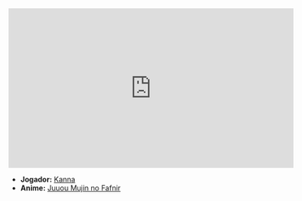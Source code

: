 <iframe width="560" height="315" src="https://www.youtube.com/embed/ersVT7xiv3w?si=GNJahQcQutEbywkP" title="YouTube video player" frameborder="0" allow="accelerometer; autoplay; clipboard-write; encrypted-media; gyroscope; picture-in-picture; web-share" referrerpolicy="strict-origin-when-cross-origin" allowfullscreen></iframe>

- **Jogador:** [Kanna](../Membros/Kanna.md)
- **Anime:** [Juuou Mujin no Fafnir](../Animes/Juuou%20Mujin%20no%20Fafnir.md)